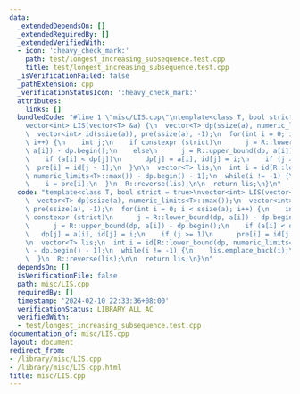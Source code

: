 ```yaml
---
data:
  _extendedDependsOn: []
  _extendedRequiredBy: []
  _extendedVerifiedWith:
  - icon: ':heavy_check_mark:'
    path: test/longest_increasing_subsequence.test.cpp
    title: test/longest_increasing_subsequence.test.cpp
  _isVerificationFailed: false
  _pathExtension: cpp
  _verificationStatusIcon: ':heavy_check_mark:'
  attributes:
    links: []
  bundledCode: "#line 1 \"misc/LIS.cpp\"\ntemplate<class T, bool strict = true>\n\
    vector<int> LIS(vector<T> &a) {\n  vector<T> dp(ssize(a), numeric_limits<T>::max());\n\
    \  vector<int> id(ssize(a)), pre(ssize(a), -1);\n  for(int i = 0; i < ssize(a);\
    \ i++) {\n    int j;\n    if constexpr (strict)\n      j = R::lower_bound(dp,\
    \ a[i]) - dp.begin();\n    else\n      j = R::upper_bound(dp, a[i]) - dp.begin();\n\
    \    if (a[i] < dp[j])\n      dp[j] = a[i], id[j] = i;\n    if (j >= 1)\n    \
    \  pre[i] = id[j - 1];\n  }\n\n  vector<T> lis;\n  int i = id[R::lower_bound(dp,\
    \ numeric_limits<T>::max()) - dp.begin() - 1];\n  while(i != -1) {\n    lis.emplace_back(i);\n\
    \    i = pre[i];\n  }\n  R::reverse(lis);\n\n  return lis;\n}\n"
  code: "template<class T, bool strict = true>\nvector<int> LIS(vector<T> &a) {\n\
    \  vector<T> dp(ssize(a), numeric_limits<T>::max());\n  vector<int> id(ssize(a)),\
    \ pre(ssize(a), -1);\n  for(int i = 0; i < ssize(a); i++) {\n    int j;\n    if\
    \ constexpr (strict)\n      j = R::lower_bound(dp, a[i]) - dp.begin();\n    else\n\
    \      j = R::upper_bound(dp, a[i]) - dp.begin();\n    if (a[i] < dp[j])\n   \
    \   dp[j] = a[i], id[j] = i;\n    if (j >= 1)\n      pre[i] = id[j - 1];\n  }\n\
    \n  vector<T> lis;\n  int i = id[R::lower_bound(dp, numeric_limits<T>::max())\
    \ - dp.begin() - 1];\n  while(i != -1) {\n    lis.emplace_back(i);\n    i = pre[i];\n\
    \  }\n  R::reverse(lis);\n\n  return lis;\n}\n"
  dependsOn: []
  isVerificationFile: false
  path: misc/LIS.cpp
  requiredBy: []
  timestamp: '2024-02-10 22:33:36+08:00'
  verificationStatus: LIBRARY_ALL_AC
  verifiedWith:
  - test/longest_increasing_subsequence.test.cpp
documentation_of: misc/LIS.cpp
layout: document
redirect_from:
- /library/misc/LIS.cpp
- /library/misc/LIS.cpp.html
title: misc/LIS.cpp
---
```

